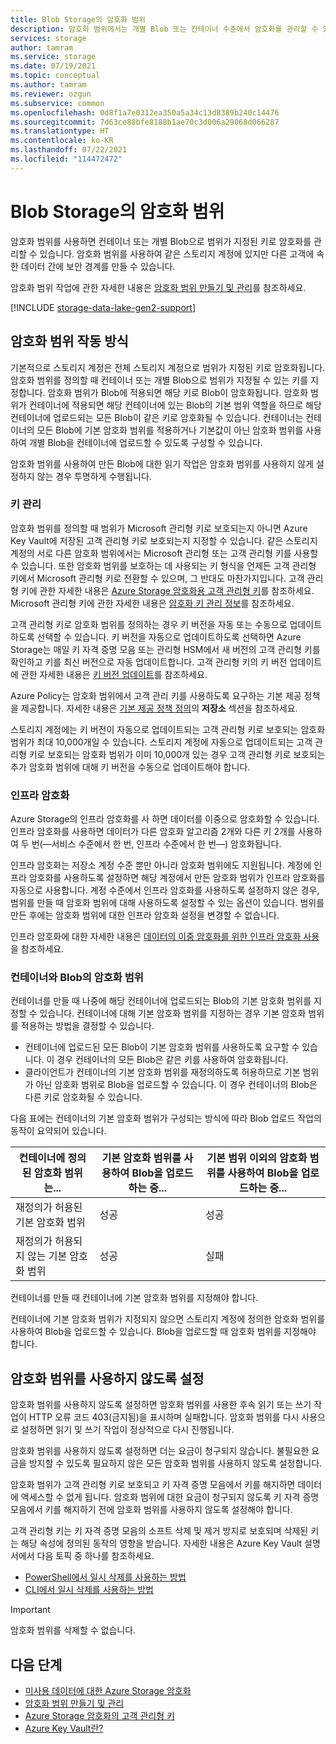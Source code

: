 ```yaml
---
title: Blob Storage의 암호화 범위
description: 암호화 범위에서는 개별 Blob 또는 컨테이너 수준에서 암호화를 관리할 수 있습니다. 암호화 범위를 사용하여 같은 스토리지 계정에 있지만 다른 고객에 속한 데이터 간에 보안 경계를 만들 수 있습니다.
services: storage
author: tamram
ms.service: storage
ms.date: 07/19/2021
ms.topic: conceptual
ms.author: tamram
ms.reviewer: ozgun
ms.subservice: common
ms.openlocfilehash: 0d8f1a7e0312ea350a5a34c13d8389b240c14476
ms.sourcegitcommit: 7d63ce88bfe8188b1ae70c3d006a29068d066287
ms.translationtype: HT
ms.contentlocale: ko-KR
ms.lasthandoff: 07/22/2021
ms.locfileid: "114472472"
---
```

# <a name="encryption-scopes-for-blob-storage"></a>Blob Storage의 암호화 범위

암호화 범위를 사용하면 컨테이너 또는 개별 Blob으로 범위가 지정된 키로 암호화를 관리할 수 ​​있습니다. 암호화 범위를 사용하여 같은 스토리지 계정에 있지만 다른 고객에 속한 데이터 간에 보안 경계를 만들 수 있습니다.

암호화 범위 작업에 관한 자세한 내용은 [암호화 범위 만들기 및 관리](encryption-scope-manage.md)를 참조하세요.

[!INCLUDE [storage-data-lake-gen2-support](../../../includes/storage-data-lake-gen2-support.md)]

## <a name="how-encryption-scopes-work"></a>암호화 범위 작동 방식

기본적으로 스토리지 계정은 전체 스토리지 계정으로 범위가 지정된 키로 암호화됩니다. 암호화 범위를 정의할 때 컨테이너 또는 개별 Blob으로 범위가 지정될 수 있는 키를 지정합니다. 암호화 범위가 Blob에 적용되면 해당 키로 Blob이 암호화됩니다. 암호화 범위가 컨테이너에 적용되면 해당 컨테이너에 있는 Blob의 기본 범위 역할을 하므로 해당 컨테이너에 업로드되는 모든 Blob이 같은 키로 암호화될 수 있습니다. 컨테이너는 컨테이너의 모든 Blob에 기본 암호화 범위를 적용하거나 기본값이 아닌 암호화 범위를 사용하여 개별 Blob을 컨테이너에 업로드할 수 있도록 구성할 수 있습니다.

암호화 범위를 사용하여 만든 Blob에 대한 읽기 작업은 암호화 범위를 사용하지 않게 설정하지 않는 경우 투명하게 수행됩니다.

### <a name="key-management"></a>키 관리

암호화 범위를 정의할 때 범위가 Microsoft 관리형 키로 보호되는지 아니면 Azure Key Vault에 저장된 고객 관리형 키로 보호되는지 지정할 수 있습니다. 같은 스토리지 계정의 서로 다른 암호화 범위에서는 Microsoft 관리형 또는 고객 관리형 키를 사용할 수 있습니다. 또한 암호화 범위를 보호하는 데 사용되는 키 형식을 언제든 고객 관리형 키에서 Microsoft 관리형 키로 전환할 수 있으며, 그 반대도 마찬가지입니다. 고객 관리형 키에 관한 자세한 내용은 [Azure Storage 암호화용 고객 관리형 키](../common/customer-managed-keys-overview.md)를 참조하세요. Microsoft 관리형 키에 관한 자세한 내용은 [암호화 키 관리 정보](../common/storage-service-encryption.md#about-encryption-key-management)를 참조하세요.

고객 관리형 키로 암호화 범위를 정의하는 경우 키 버전을 자동 또는 수동으로 업데이트하도록 선택할 수 있습니다. 키 버전을 자동으로 업데이트하도록 선택하면 Azure Storage는 매일 키 자격 증명 모음 또는 관리형 HSM에서 새 버전의 고객 관리형 키를 확인하고 키를 최신 버전으로 자동 업데이트합니다. 고객 관리형 키의 키 버전 업데이트에 관한 자세한 내용은 [키 버전 업데이트](../common/customer-managed-keys-overview.md#update-the-key-version)를 참조하세요.

Azure Policy는 암호화 범위에서 고객 관리 키를 사용하도록 요구하는 기본 제공 정책을 제공합니다. 자세한 내용은 [기본 제공 정책 정의](../../governance/policy/samples/built-in-policies.md#storage)의 **저장소** 섹션을 참조하세요.

스토리지 계정에는 키 버전이 자동으로 업데이트되는 고객 관리형 키로 보호되는 암호화 범위가 최대 10,000개일 수 있습니다. 스토리지 계정에 자동으로 업데이트되는 고객 관리형 키로 보호되는 암호화 범위가 이미 10,000개 있는 경우 고객 관리형 키로 보호되는 추가 암호화 범위에 대해 키 버전을 수동으로 업데이트해야 합니다.  

### <a name="infrastructure-encryption"></a>인프라 암호화

Azure Storage의 인프라 암호화를 사 하면 데이터를 이중으로 암호화할 수 있습니다. 인프라 암호화를 사용하면 데이터가 다른 암호화 알고리즘 2개와 다른 키 2개를 사용하여 두 번(&mdash;서비스 수준에서 한 번, 인프라 수준에서 한 번&mdash;) 암호화됩니다.

인프라 암호화는 저장소 계정 수준 뿐만 아니라 암호화 범위에도 지원됩니다. 계정에 인프라 암호화를 사용하도록 설정하면 해당 계정에서 만든 암호화 범위가 인프라 암호화를 자동으로 사용합니다. 계정 수준에서 인프라 암호화를 사용하도록 설정하지 않은 경우, 범위를 만들 때 암호화 범위에 대해 사용하도록 설정할 수 있는 옵션이 있습니다. 범위를 만든 후에는 암호화 범위에 대한 인프라 암호화 설정을 변경할 수 없습니다.

인프라 암호화에 대한 자세한 내용은 [데이터의 이중 암호화를 위한 인프라 암호화 사용](../common/infrastructure-encryption-enable.md)을 참조하세요.

### <a name="encryption-scopes-for-containers-and-blobs"></a>컨테이너와 Blob의 암호화 범위

컨테이너를 만들 때 나중에 해당 컨테이너에 업로드되는 Blob의 기본 암호화 범위를 지정할 수 있습니다. 컨테이너에 대해 기본 암호화 범위를 지정하는 경우 기본 암호화 범위를 적용하는 방법을 결정할 수 있습니다.

- 컨테이너에 업로드된 모든 Blob이 기본 암호화 범위를 사용하도록 요구할 수 있습니다. 이 경우 컨테이너의 모든 Blob은 같은 키를 사용하여 암호화됩니다.
- 클라이언트가 컨테이너의 기본 암호화 범위를 재정의하도록 허용하므로 기본 범위가 아닌 암호화 범위로 Blob을 업로드할 수 있습니다. 이 경우 컨테이너의 Blob은 다른 키로 암호화될 수 있습니다.

다음 표에는 컨테이너의 기본 암호화 범위가 구성되는 방식에 따라 Blob 업로드 작업의 동작이 요약되어 있습니다.

| 컨테이너에 정의된 암호화 범위는... | 기본 암호화 범위를 사용하여 Blob을 업로드하는 중... | 기본 범위 이외의 암호화 범위를 사용하여 Blob을 업로드하는 중... |
|--|--|--|
| 재정의가 허용된 기본 암호화 범위 | 성공 | 성공 |
| 재정의가 허용되지 않는 기본 암호화 범위 | 성공 | 실패 |

컨테이너를 만들 때 컨테이너에 기본 암호화 범위를 지정해야 합니다.

컨테이너에 기본 암호화 범위가 지정되지 않으면 스토리지 계정에 정의한 암호화 범위를 사용하여 Blob을 업로드할 수 있습니다. Blob을 업로드할 때 암호화 범위를 지정해야 합니다.

## <a name="disabling-an-encryption-scope"></a>암호화 범위를 사용하지 않도록 설정

암호화 범위를 사용하지 않도록 설정하면 암호화 범위를 사용한 후속 읽기 또는 쓰기 작업이 HTTP 오류 코드 403(금지됨)을 표시하며 실패합니다. 암호화 범위를 다시 사용으로 설정하면 읽기 및 쓰기 작업이 정상적으로 다시 진행됩니다.

암호화 범위를 사용하지 않도록 설정하면 더는 요금이 청구되지 않습니다. 불필요한 요금을 방지할 수 있도록 필요하지 않은 모든 암호화 범위를 사용하지 않도록 설정합니다.

암호화 범위가 고객 관리형 키로 보호되고 키 자격 증명 모음에서 키를 해지하면 데이터에 액세스할 수 없게 됩니다. 암호화 범위에 대한 요금이 청구되지 않도록 키 자격 증명 모음에서 키를 해지하기 전에 암호화 범위를 사용하지 않도록 설정해야 합니다.

고객 관리형 키는 키 자격 증명 모음의 소프트 삭제 및 제거 방지로 보호되며 삭제된 키는 해당 속성에 정의된 동작의 영향을 받습니다. 자세한 내용은 Azure Key Vault 설명서에서 다음 토픽 중 하나를 참조하세요.

- [PowerShell에서 일시 삭제를 사용하는 방법](../../key-vault/general/key-vault-recovery.md)
- [CLI에서 일시 삭제를 사용하는 방법](../../key-vault/general/key-vault-recovery.md)

> [!IMPORTANT]
> 암호화 범위를 삭제할 수 없습니다.



## <a name="next-steps"></a>다음 단계

- [미사용 데이터에 대한 Azure Storage 암호화](../common/storage-service-encryption.md)
- [암호화 범위 만들기 및 관리](encryption-scope-manage.md)
- [Azure Storage 암호화의 고객 관리형 키](../common/customer-managed-keys-overview.md)
- [Azure Key Vault란?](../../key-vault/general/overview.md)

